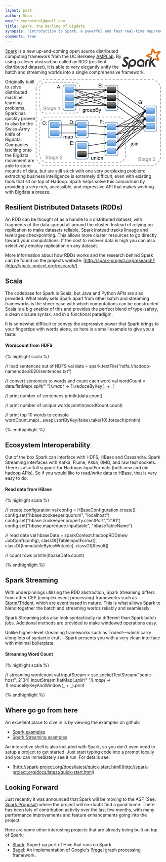 ```yaml
---
layout: post
author: Sean
email: smprotocol@gmail.com
title: Spark, the Darling of Bigdata
synopsis: "Introduction to Spark, a powerful and fast real-time map/reduce framework."
comments: true
---
```



<img style="float: right;" src="/static-content/images/spark.png" width="127" height="67" alt="Spark project logo" />


[Spark](http://spark-project.org/) is a new up-and-coming open source distributed computing framework from the UC Berkeley [AMPLab](https://amplab.cs.berkeley.edu/).  By using a clever abstraction called an RDD (resilient distributed dataset), it is able to very elegantly unify the batch and streaming worlds into a single comprehensive framework.


<img style="float: right;" src="/static-content/images/spark-workflow.png" width="405" height="282" alt="Spark driver workflow" />


Originally built to solve distributed machine learning problems, Spark has quickly proven to also be the Swiss-Army knife of Bigdata. Companies latching onto the Bigdata movement are able to store mounds of data, but are still stuck with one very perplexing problem: extracting business intelligence is extremely difficult, even with existing tools that sit on top of Hadoop.  Spark helps solve this conundrum by providing a very rich, accessible, and expressive API that makes working with Bigdata a breeze.


<!-- more -->


Resilient Distributed Datasets (RDDs)
-------------------------------------

An RDD can be thought of as a handle to a distributed dataset, with fragments of the data spread all around the cluster.  Instead of relying on replication to make datasets reliable, Spark instead tracks lineage and leverages checkpointing. This allows more cluster resources to go directly toward your computations.  If the cost to recover data is high you can also selectively employ replication on any dataset.

More information about how RDDs works and the research behind Spark can be found on the projects website: [http://spark-project.org/research/](http://spark-project.org/research/)


Scala
-----

The codebase for Spark is Scala, but Java and Python APIs are also provided. What really sets Spark apart from other batch and streaming frameworks is the sheer ease with which computations can be constructed.  Scala is a big enabler of this and provides the perfect blend of type-safety, a clean closure syntax, and in a functional paradigm.

It is somewhat difficult to convey the expressive power that Spark brings to your fingertips with words alone, so here is a small example to give you a taste:


#### Wordcount from HDFS

{% highlight scala %}

// load sentences out of HDFS
val data = spark.textFile("hdfs://hadoop-namenode:8020/sentences.txt")

// convert sentences to words and count each word
val wordCount = data.flatMap(_.split(" ")).map(_ -> 1).reduceByKey(_ + _)

// print number of sentences
println(data.count)

// print number of unique words
println(wordCount.count)

// print top 10 words to console
wordCount.map(_.swap).sortByKey(false).take(10).foreach(println)

{% endhighlight %}


Ecosystem Interoperability
--------------------------

Out of the box Spark can interface with HDFS, HBase and Cassandra.  Spark Streaming interfaces with Kafka, Flume, Akka, 0MQ, and raw text sockets.  There is also full support for Hadoops InputFormats (both new and old hadoop APIs). So if you would like to read/write data to HBase, that is very easy to do:


#### Read data from HBase

{% highlight scala %}

// create configuration
val config = HBaseConfiguration.create()
config.set("hbase.zookeeper.quorum", "localhost")
config.set("hbase.zookeeper.property.clientPort","2181")
config.set("hbase.mapreduce.inputtable", "hbaseTableName")

// read data
val hbaseData = sparkContext.hadoopRDD(new JobConf(config), classOf[TableInputFormat], classOf[ImmutableBytesWritable], classOf[Result])

// count rows
println(hbaseData.count)

{% endhighlight %}



Spark Streaming
---------------

With underpinnings utilizing the RDD abstraction, Spark Streaming differs from other CEP (complex event processing) frameworks such as
 [Storm](https://github.com/nathanmarz/storm/wiki)/[Trident](https://github.com/nathanmarz/storm/wiki/Trident-tutorial), which are event based in nature. This is what allows Spark to blend together the batch and streaming worlds reliably and seamlessly.

Spark Streaming jobs also look syntactically no different than Spark batch jobs. Additional methods are provided to make windowed operations easy.


Unlike higher-level streaming frameworks such as Trident&mdash;which carry along lots of syntactic cruft&mdash;Spark presents you with a very clean interface with minimal boilerplate.

#### Streaming Word Count

{% highlight scala %}

// streaming wordcount
val inputStream = ssc.socketTextStream("some-host", 2134)
inputStream.flatMap(_.split(" ")).map(_ -> 1).reduceByKeyAndWindow(_ + _).print

{% endhighlight %}



Where go go from here
---------------------

An excellent place to dive in is by viewing the examples on github:

* [Spark examples](https://github.com/mesos/spark/tree/master/examples/src/main/scala/spark/examples)
* [Spark Streaming examples](https://github.com/mesos/spark/tree/master/examples/src/main/scala/spark/streaming/examples)


An interactive shell is also included with Spark, so you don't even need to setup a project to get started.  Just start typing code into a prompt locally and you can immediately see it run. For details see:

* [http://spark-project.org/docs/latest/quick-start.html](http://spark-project.org/docs/latest/quick-start.html)



Looking Forward
---------------

Just recently it was announced that Spark will be moving to the ASF (See: [Spark Proposal](http://wiki.apache.org/incubator/SparkProposal)) where the project will no-doubt find a good home.  There has been lots of contribution activity over the last few months, with many performance improvements and feature enhancements going into the project.

Here are some other interesting projects that are already being built on top of Spark:

* [Shark](https://github.com/amplab/shark/wiki): Suped-up port of Hive that runs on Spark.
* [Bagel](https://github.com/mesos/spark/wiki/Bagel-Programming-Guide): An implementation of Google's [Pregel](http://dl.acm.org/citation.cfm?id=1807184) graph processing framework.


